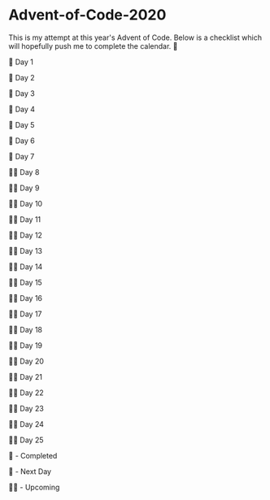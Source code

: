 # Advent-of-Code-2020

This is my attempt at this year's Advent of Code. Below is a checklist which will hopefully push me to complete the calendar. 🤞

🎄 Day 1

🎄 Day 2

🎄 Day 3

🎄 Day 4

🎄 Day 5

🎄 Day 6

🎁 Day 7

🎅💤 Day 8

🎅💤 Day 9

🎅💤 Day 10

🎅💤 Day 11

🎅💤 Day 12

🎅💤 Day 13

🎅💤 Day 14

🎅💤 Day 15

🎅💤 Day 16

🎅💤 Day 17

🎅💤 Day 18

🎅💤 Day 19

🎅💤 Day 20

🎅💤 Day 21

🎅💤 Day 22

🎅💤 Day 23

🎅💤 Day 24

🎅💤 Day 25

🎄 - Completed

🎁 - Next Day

🎅💤 - Upcoming
